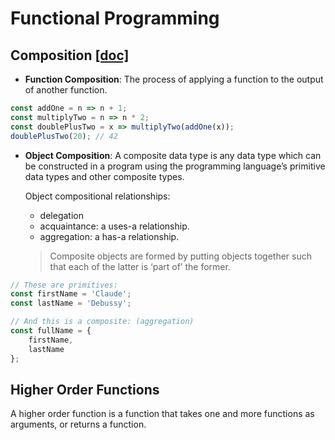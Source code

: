 # Functional Programming

## Composition [[doc]](https://medium.com/javascript-scene/composing-software-an-introduction-27b72500d6ea)
- **Function Composition**: The process of applying a function to the output of another function.

```js
const addOne = n => n + 1;
const multiplyTwo = n => n * 2;
const doublePlusTwo = x => multiplyTwo(addOne(x));
doublePlusTwo(20); // 42
```

- **Object Composition**: A composite data type is any data type which can be constructed in a program using the programming language’s primitive data types and other composite types.

    Object compositional relationships:
    - delegation
    - acquaintance: a uses-a relationship.
    - aggregation: a has-a relationship.

    > Composite objects are formed by putting objects together such that each of the latter is ‘part of’ the former.

```js
// These are primitives:
const firstName = 'Claude';
const lastName = 'Debussy';

// And this is a composite: (aggregation)
const fullName = {
    firstName,
    lastName
};
```

## Higher Order Functions
A higher order function is a function that takes one and more functions as arguments, or returns a function.